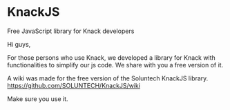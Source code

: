 # KnackJS
Free JavaScript library for Knack developers

Hi guys,

For those persons who use Knack, we developed a library for Knack with functionalities to simplify our js code. We share with you a free version of it.

A wiki was made for the free version of the Soluntech KnackJS library.
https://github.com/SOLUNTECH/KnackJS/wiki

Make sure you use it.
